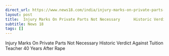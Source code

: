 ```yaml
---
direct_url: https://www.news18.com/india/injury-marks-on-private-parts-not-necessary-historic-verdict-against-tuition-teacher-40-years-after-rape-ws-ab-9256021.html
layout: post
title:  Injury Marks On Private Parts Not Necessary      Historic Verdict Against Tuition Teacher 40 Years After Rape
subtitle: News 18
tags: []
---
```


 Injury Marks On Private Parts Not Necessary      Historic Verdict Against Tuition Teacher 40 Years After Rape
